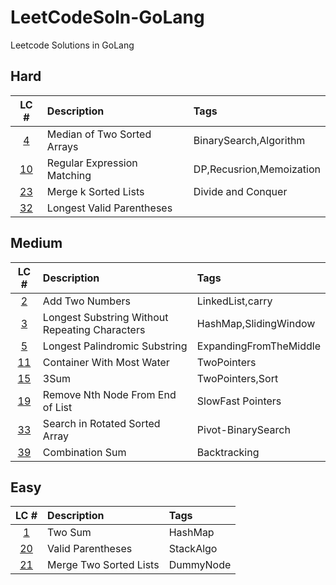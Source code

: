 # LeetCodeSoln-GoLang
Leetcode Solutions in GoLang

## Hard
|LC #|Description|Tags|
|:-:|:-|:-|
|[4](https://leetcode.com/problems/median-of-two-sorted-arrays/)|  Median of Two Sorted Arrays | BinarySearch,Algorithm |
|[10](https://leetcode.com/problems/regular-expression-matching/)| Regular Expression Matching| DP,Recusrion,Memoization|
|[23](https://leetcode.com/problems/merge-k-sorted-lists/)| Merge k Sorted Lists| Divide and Conquer |
|[32](https://leetcode.com/problems/longest-valid-parentheses/)| Longest Valid Parentheses| 

## Medium
|LC #|Description|Tags|
|:-:|:-|:-|
|[2](https://leetcode.com/problems/add-two-numbers/)| Add Two Numbers| LinkedList,carry|
|[3](https://leetcode.com/problems/longest-substring-without-repeating-characters/)| Longest Substring Without Repeating Characters| HashMap,SlidingWindow|
|[5](https://leetcode.com/problems/longest-palindromic-substring/)| Longest Palindromic Substring| ExpandingFromTheMiddle|
|[11](https://leetcode.com/problems/container-with-most-water/)| Container With Most Water| TwoPointers |
|[15](https://leetcode.com/problems/3sum/)| 3Sum | TwoPointers,Sort |
|[19](https://leetcode.com/problems/remove-nth-node-from-end-of-list/)| Remove Nth Node From End of List | SlowFast Pointers |
|[33](https://leetcode.com/problems/search-in-rotated-sorted-array/)| Search in Rotated Sorted Array | Pivot-BinarySearch |
|[39](https://leetcode.com/problems/combination-sum/)| Combination Sum | Backtracking |





## Easy
|LC #|Description|Tags|
|:-:|:-|:-|
|[1](https://leetcode.com/problems/two-sum/)| Two Sum| HashMap |
|[20](https://leetcode.com/problems/valid-parentheses/)| Valid Parentheses| StackAlgo | 
|[21](https://leetcode.com/problems/merge-two-sorted-lists/)| Merge Two Sorted Lists | DummyNode |
